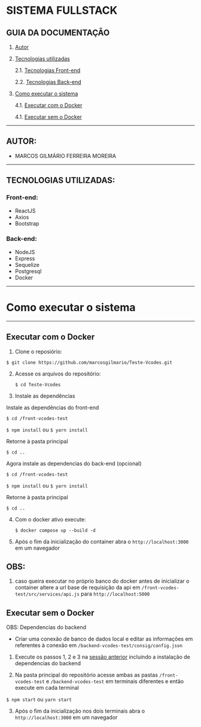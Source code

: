 ﻿# SISTEMA FULLSTACK

## GUIA DA DOCUMENTAÇÃO

1. [Autor](#autor)
2. [Tecnologias utilizadas](#tecnologias-utilizadas)

   2.1. [Tecnologias Front-end](#front-end)

   2.2. [Tecnologias Back-end](#back-end)

3. [Como executar o sistema](#como-executar-o-sistema)

   4.1. [Executar com o Docker](#executar-com-o-docker)

   4.1. [Executar sem o Docker](#executar-com-o-docker)

---

## AUTOR:

- MARCOS GILMÁRIO FERREIRA MOREIRA

---

## TECNOLOGIAS UTILIZADAS:

### Front-end:

- ReactJS
- Axios
- Bootstrap

### Back-end:

- NodeJS
- Express
- Sequelize
- Postgresql
- Docker

---

# Como executar o sistema

---

## Executar com o Docker

1. Clone o reposiório:

`$ git clone https://github.com/marcosgilmario/Teste-Vcodes.git`

2. Acesse os arquivos do repositório:

   `$ cd Teste-Vcodes`

3. Instale as dependências

Instale as dependências do front-end

`$ cd /front-vcodes-test`

`$ npm install` ou `$ yarn install`

Retorne à pasta principal

`$ cd ..`

Agora instale as dependencias do back-end (opcional)

`$ cd /front-vcodes-test`

`$ npm install` ou `$ yarn install`

Retorne à pasta principal

`$ cd ..`

4. Com o docker ativo execute:

   `$ docker compose up --build -d`

5. Após o fim da inicialização do container abra o `http://localhost:3000` em um navegador

## OBS:

1. caso queira executar no próprio banco do docker antes de inicializar o container altere a url base de requisição da api em `/front-vcodes-test/src/services/api.js` para `http://localhost:5000`

## Executar sem o Docker

OBS: Dependencias do backend

- Criar uma conexão de banco de dados local e editar as informações em referentes à conexão em `/backend-vcodes-test/consig/config.json`

1. Execute os passos 1, 2 e 3 na [sessão anterior](#executar-com-o-docker) incluindo a instalação de dependencias do backend

2. Na pasta principal do repositório acesse ambas as pastas `/front-vcodes-test` e `/backend-vcodes-test` em terminais diferentes e então execute em cada terminal

`$ npm start` ou `yarn start`

3. Após o fim da inicialização nos dois terminais abra o `http://localhost:3000` em um navegador

